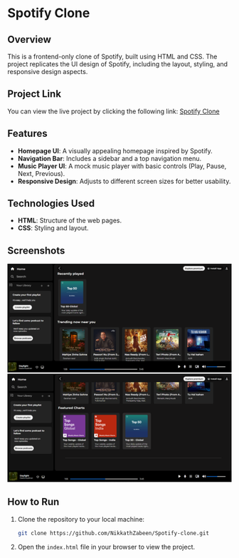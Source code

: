 # Spotify Clone

## Overview
This is a frontend-only clone of Spotify, built using HTML and CSS. The project replicates the UI design of Spotify, including the layout, styling, and responsive design aspects.


## Project Link
You can view the live project by clicking the following link: [Spotify Clone](https://spotify-clone-3-zwe0.onrender.com)


## Features
- **Homepage UI**: A visually appealing homepage inspired by Spotify.
- **Navigation Bar**: Includes a sidebar and a top navigation menu.
- **Music Player UI**: A mock music player with basic controls (Play, Pause, Next, Previous).
- **Responsive Design**: Adjusts to different screen sizes for better usability.

## Technologies Used
- **HTML**: Structure of the web pages.
- **CSS**: Styling and layout.

## Screenshots
![Homepage Screenshot](./public/screenshot1.png)
![Homepage Screenshot](./public/Screenshot2.png)

## How to Run
1. Clone the repository to your local machine:
    ```bash
    git clone https://github.com/NikkathZabeen/Spotify-clone.git
    ```
2. Open the `index.html` file in your browser to view the project.
